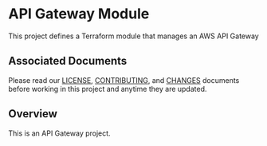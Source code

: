 # API Gateway Module
This project defines a Terraform module that manages an AWS API Gateway

## Associated Documents
Please read our [LICENSE][lice], [CONTRIBUTING][cont], and [CHANGES][chge]
documents before working in this project and anytime they are updated.

## Overview
This is an API Gateway project.

[chge]: ./CHANGES.md
[cont]: ./CONTRIBUTING.md
[lice]: ./LICENSE.md

